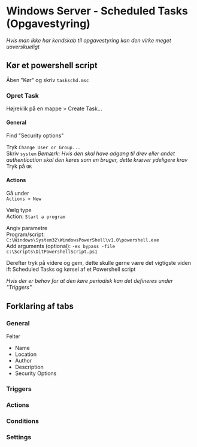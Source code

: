 
# Windows Server - Scheduled Tasks (Opgavestyring)
*Hvis man ikke har kendskab til opgavestyring kan den virke meget uoverskueligt*

## Kør et powershell script

Åben "Kør" og skriv `taskschd.msc`

### Opret Task
Højreklik på en mappe > Create Task...

#### General
Find "Security options"

Tryk `Change User or Group...`  
Skriv `system`  *Bemærk: Hvis den skal have adgang til drev eller andet authentication skal den køres som en bruger, dette kræver ydeligere krav*  
Tryk på `OK`  

#### Actions


Gå under  
`Actions > New`

Vælg type  
Action: `Start a program`

Angiv parametre  
Program/script: `C:\Windows\System32\WindowsPowerShell\v1.0\powershell.exe`  
Add arguments (optional): `-ex bypass -file c:\Scripts\DitPowershellScript.ps1`  

Derefter tryk på videre og gem, dette skulle gerne være det vigtigste viden ift Scheduled Tasks og kørsel af et Powershell script  

*Hvis der er behov for at den køre periodisk kan det defineres under "Triggers"*

## Forklaring af tabs

### General

Felter  
- Name  
- Location  
- Author  
- Description  
- Security Options  

### Triggers

### Actions

### Conditions

### Settings
